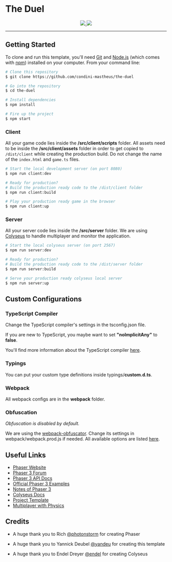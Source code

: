 # The Duel

<p align="center">
  <a href="https://opensource.org/licenses/MIT" title="License: MIT" >
    <img src="https://img.shields.io/badge/License-MIT-greenbright.svg?style=flat-square">
  </a>
  <a href="https://github.com/prettier/prettier" alt="code style: prettier"><img src="https://img.shields.io/badge/code_style-prettier-ff69b4.svg?style=flat-square"></a>
</p>

---
## Getting Started

To clone and run this template, you'll need [Git](https://git-scm.com) and [Node.js](https://nodejs.org/en/download/) (which comes with [npm](http://npmjs.com)) installed on your computer. From your command line:

```bash
# Clone this repository
$ git clone https://github.com/condini-mastheus/the-duel

# Go into the repository
$ cd the-duel

# Install dependencies
$ npm install

# Fire up the project
$ npm start
```

### Client
All your game code lies inside the **/src/client/scripts** folder. All assets need to be inside the **/src/client/assets** folder in order to get copied to `/dist/client` while creating the production build. Do not change the name of the `index.html` and `game.ts` files.

```bash
# Start the local development server (on port 8080)
$ npm run client:dev

# Ready for production?
# Build the production ready code to the /dist/client folder
$ npm run client:build

# Play your production ready game in the browser
$ npm run client:up
```

### Server

All your server code lies inside the **/src/server** folder. We are using [Colyseus](https://colyseus.io/) to handle multiplayer and monitor the application.


```bash
# Start the local colyseus server (on port 2567)
$ npm run server:dev

# Ready for production?
# Build the production ready code to the /dist/server folder
$ npm run server:build

# Serve your production ready colyseus local server
$ npm run server:up
```
## Custom Configurations

### TypeScript Compiler

Change the TypeScript compiler's settings in the tsconfig.json file.

If you are new to TypeScript, you maybe want to set **"noImplicitAny"** to **false**.

You'll find more information about the TypeScript compiler [here](https://www.typescriptlang.org/docs/handbook/compiler-options.html).

### Typings

You can put your custom type definitions inside typings/**custom.d.ts**.

### Webpack

All webpack configs are in the **webpack** folder.

### Obfuscation

_Obfuscation is disabled by default._

We are using the [webpack-obfuscator](https://github.com/javascript-obfuscator/webpack-obfuscator). Change its settings in webpack/webpack.prod.js if needed. All available options are listed [here](https://github.com/javascript-obfuscator/javascript-obfuscator#javascript-obfuscator-options).

## Useful Links

- [Phaser Website](https://phaser.io/)
- [Phaser 3 Forum](https://phaser.discourse.group/)
- [Phaser 3 API Docs](https://photonstorm.github.io/phaser3-docs/)
- [Official Phaser 3 Examples](http://labs.phaser.io/)
- [Notes of Phaser 3](https://rexrainbow.github.io/phaser3-rex-notes/docs/site/index.html)
- [Colyseus Docs](https://docs.colyseus.io/colyseus/)
- [Project Template](https://github.com/yandeu/phaser-project-template) 
- [Multiplayer with Physics](https://github.com/yandeu/phaser3-multiplayer-with-physics)

## Credits

- A huge thank you to Rich [@photonstorm](https://github.com/photonstorm) for creating Phaser

- A huge thank you to Yannick Deubel [@yandeu](https://github.com/yandeu) for creating this template

- A huge thank you to Endel Dreyer [@endel](https://github.com/endel) for creating Colyseus